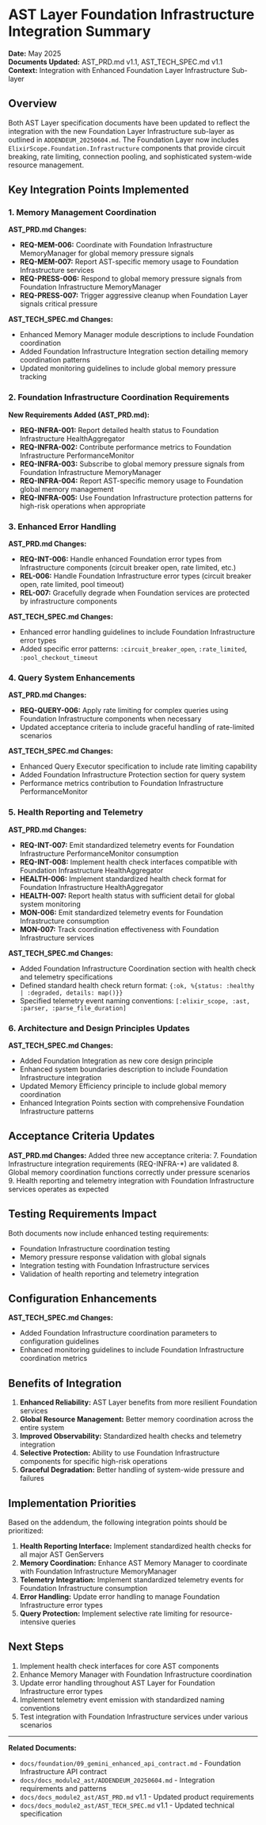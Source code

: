 # AST Layer Foundation Infrastructure Integration Summary

**Date:** May 2025  
**Documents Updated:** AST_PRD.md v1.1, AST_TECH_SPEC.md v1.1  
**Context:** Integration with Enhanced Foundation Layer Infrastructure Sub-layer

## Overview

Both AST Layer specification documents have been updated to reflect the integration with the new Foundation Layer Infrastructure sub-layer as outlined in `ADDENDEUM_20250604.md`. The Foundation Layer now includes `ElixirScope.Foundation.Infrastructure` components that provide circuit breaking, rate limiting, connection pooling, and sophisticated system-wide resource management.

## Key Integration Points Implemented

### 1. Memory Management Coordination

**AST_PRD.md Changes:**
- **REQ-MEM-006:** Coordinate with Foundation Infrastructure MemoryManager for global memory pressure signals
- **REQ-MEM-007:** Report AST-specific memory usage to Foundation Infrastructure services
- **REQ-PRESS-006:** Respond to global memory pressure signals from Foundation Infrastructure MemoryManager
- **REQ-PRESS-007:** Trigger aggressive cleanup when Foundation Layer signals critical pressure

**AST_TECH_SPEC.md Changes:**
- Enhanced Memory Manager module descriptions to include Foundation coordination
- Added Foundation Infrastructure Integration section detailing memory coordination patterns
- Updated monitoring guidelines to include global memory pressure tracking

### 2. Foundation Infrastructure Coordination Requirements

**New Requirements Added (AST_PRD.md):**
- **REQ-INFRA-001:** Report detailed health status to Foundation Infrastructure HealthAggregator
- **REQ-INFRA-002:** Contribute performance metrics to Foundation Infrastructure PerformanceMonitor
- **REQ-INFRA-003:** Subscribe to global memory pressure signals from Foundation Infrastructure MemoryManager
- **REQ-INFRA-004:** Report AST-specific memory usage to Foundation global memory management
- **REQ-INFRA-005:** Use Foundation Infrastructure protection patterns for high-risk operations when appropriate

### 3. Enhanced Error Handling

**AST_PRD.md Changes:**
- **REQ-INT-006:** Handle enhanced Foundation error types from Infrastructure components (circuit breaker open, rate limited, etc.)
- **REL-006:** Handle Foundation Infrastructure error types (circuit breaker open, rate limited, pool timeout)
- **REL-007:** Gracefully degrade when Foundation services are protected by infrastructure components

**AST_TECH_SPEC.md Changes:**
- Enhanced error handling guidelines to include Foundation Infrastructure error types
- Added specific error patterns: `:circuit_breaker_open`, `:rate_limited`, `:pool_checkout_timeout`

### 4. Query System Enhancements

**AST_PRD.md Changes:**
- **REQ-QUERY-006:** Apply rate limiting for complex queries using Foundation Infrastructure components when necessary
- Updated acceptance criteria to include graceful handling of rate-limited scenarios

**AST_TECH_SPEC.md Changes:**
- Enhanced Query Executor specification to include rate limiting capability
- Added Foundation Infrastructure Protection section for query system
- Performance metrics contribution to Foundation Infrastructure PerformanceMonitor

### 5. Health Reporting and Telemetry

**AST_PRD.md Changes:**
- **REQ-INT-007:** Emit standardized telemetry events for Foundation Infrastructure PerformanceMonitor consumption
- **REQ-INT-008:** Implement health check interfaces compatible with Foundation Infrastructure HealthAggregator
- **HEALTH-006:** Implement standardized health check format for Foundation Infrastructure HealthAggregator
- **HEALTH-007:** Report health status with sufficient detail for global system monitoring
- **MON-006:** Emit standardized telemetry events for Foundation Infrastructure consumption
- **MON-007:** Track coordination effectiveness with Foundation Infrastructure services

**AST_TECH_SPEC.md Changes:**
- Added Foundation Infrastructure Coordination section with health check and telemetry specifications
- Defined standard health check return format: `{:ok, %{status: :healthy | :degraded, details: map()}}`
- Specified telemetry event naming conventions: `[:elixir_scope, :ast, :parser, :parse_file_duration]`

### 6. Architecture and Design Principles Updates

**AST_TECH_SPEC.md Changes:**
- Added Foundation Integration as new core design principle
- Enhanced system boundaries description to include Foundation Infrastructure integration
- Updated Memory Efficiency principle to include global memory coordination
- Enhanced Integration Points section with comprehensive Foundation Infrastructure patterns

## Acceptance Criteria Updates

**AST_PRD.md Changes:**
Added three new acceptance criteria:
7. Foundation Infrastructure integration requirements (REQ-INFRA-*) are validated
8. Global memory coordination functions correctly under pressure scenarios  
9. Health reporting and telemetry integration with Foundation Infrastructure services operates as expected

## Testing Requirements Impact

Both documents now include enhanced testing requirements:
- Foundation Infrastructure coordination testing
- Memory pressure response validation with global signals
- Integration testing with Foundation Infrastructure services
- Validation of health reporting and telemetry integration

## Configuration Enhancements

**AST_TECH_SPEC.md Changes:**
- Added Foundation Infrastructure coordination parameters to configuration guidelines
- Enhanced monitoring guidelines to include Foundation Infrastructure coordination metrics

## Benefits of Integration

1. **Enhanced Reliability:** AST Layer benefits from more resilient Foundation services
2. **Global Resource Management:** Better memory coordination across the entire system
3. **Improved Observability:** Standardized health checks and telemetry integration
4. **Selective Protection:** Ability to use Foundation Infrastructure components for specific high-risk operations
5. **Graceful Degradation:** Better handling of system-wide pressure and failures

## Implementation Priorities

Based on the addendum, the following integration points should be prioritized:

1. **Health Reporting Interface:** Implement standardized health checks for all major AST GenServers
2. **Memory Coordination:** Enhance AST Memory Manager to coordinate with Foundation Infrastructure MemoryManager
3. **Telemetry Integration:** Implement standardized telemetry events for Foundation Infrastructure consumption
4. **Error Handling:** Update error handling to manage Foundation Infrastructure error types
5. **Query Protection:** Implement selective rate limiting for resource-intensive queries

## Next Steps

1. Implement health check interfaces for core AST components
2. Enhance Memory Manager with Foundation Infrastructure coordination
3. Update error handling throughout AST Layer for Foundation Infrastructure error types
4. Implement telemetry event emission with standardized naming conventions
5. Test integration with Foundation Infrastructure services under various scenarios

---

**Related Documents:**
- `docs/foundation/09_gemini_enhanced_api_contract.md` - Foundation Infrastructure API contract
- `docs/docs_module2_ast/ADDENDEUM_20250604.md` - Integration requirements and patterns
- `docs/docs_module2_ast/AST_PRD.md` v1.1 - Updated product requirements
- `docs/docs_module2_ast/AST_TECH_SPEC.md` v1.1 - Updated technical specification 